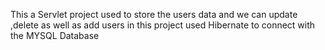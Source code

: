 This a Servlet project used to store the users data and we can update ,delete as well as add users in this project used Hibernate to connect with the MYSQL Database
